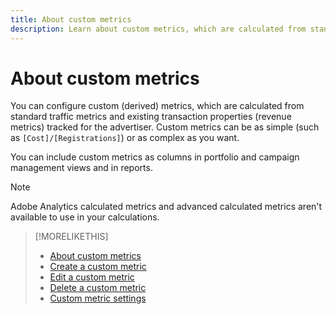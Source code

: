 ```yaml
---
title: About custom metrics
description: Learn about custom metrics, which are calculated from standard metrics. 
---
```

# About custom metrics

You can configure custom (derived) metrics, which are calculated from standard traffic metrics and existing transaction properties (revenue metrics) tracked for the advertiser. Custom metrics can be as simple (such as `[Cost]/[Registrations]`) or as complex as
you want.

You can include custom metrics as columns in portfolio and campaign management views and in reports.

>[!NOTE]
>
>Adobe Analytics calculated metrics and advanced calculated metrics aren't available to use in your calculations.

>[!MORELIKETHIS]
>
>* [About custom metrics](custom-metric-about.md)
>* [Create a custom metric](custom-metric-create.md)
>* [Edit a custom metric](custom-metric-edit.md)
>* [Delete a custom metric](custom-metric-delete.md)
>* [Custom metric settings](custom-metric-settings.md)
